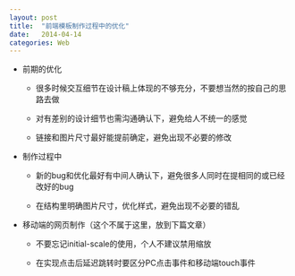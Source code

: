 ```yaml
---
layout: post
title:  "前端模板制作过程中的优化"
date:   2014-04-14
categories: Web
---
```


* 前期的优化

    * 很多时候交互细节在设计稿上体现的不够充分，不要想当然的按自己的思路去做

    * 对有差别的设计细节也需沟通确认下，避免给人不统一的感觉
    
    * 链接和图片尺寸最好能提前确定，避免出现不必要的修改

* 制作过程中
    
    * 新的bug和优化最好有中间人确认下，避免很多人同时在提相同的或已经改好的bug
    
    * 在结构里明确图片尺寸，优化样式，避免出现不必要的错乱

* 移动端的网页制作（这个不属于这里，放到下篇文章）

    * 不要忘记initial-scale的使用，个人不建议禁用缩放

    * 在实现点击后延迟跳转时要区分PC点击事件和移动端touch事件